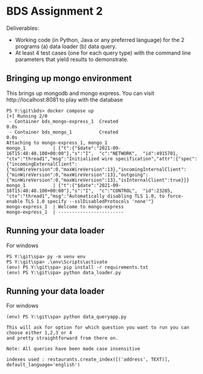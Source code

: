 # BDS Assignment 2
Deliverables:
- Working code (in Python, Java or any preferred language) for the 2 programs (a) data loader (b) data query.
- At least 4 test cases (one for each query type) with the command line parameters that yield results to demonstrate.
## Bringing up mongo environment
This brings up mongodb and mongo express. You can visit http://localhost:8081 to play with the database
```
PS Y:\git\bds> docker compose up
[+] Running 2/0
 - Container bds_mongo-express_1  Created                                                                          0.0s
 - Container bds_mongo_1          Created                                                                          0.0s
Attaching to mongo-express_1, mongo_1
mongo_1          | {"t":{"$date":"2021-09-16T15:48:40.100+00:00"},"s":"I",  "c":"NETWORK",  "id":4915701, "ctx":"thread1","msg":"Initialized wire specification","attr":{"spec":{"incomingExternalClient":{"minWireVersion":0,"maxWireVersion":13},"incomingInternalClient":{"minWireVersion":0,"maxWireVersion":13},"outgoing":{"minWireVersion":0,"maxWireVersion":13},"isInternalClient":true}}}
mongo_1          | {"t":{"$date":"2021-09-16T15:48:40.100+00:00"},"s":"I",  "c":"CONTROL",  "id":23285,   "ctx":"thread1","msg":"Automatically disabling TLS 1.0, to force-enable TLS 1.0 specify --sslDisabledProtocols 'none'"}
mongo-express_1  | Welcome to mongo-express
mongo-express_1  | ------------------------
```
## Running your data loader
For windows
```
PS Y:\git\spa> py -m venv env
PS Y:\git\spa> .\env\Scripts\activate
(env) PS Y:\git\spa> pip install -r requirements.txt
(env) PS Y:\git\spa> python data_loader.py
```

## Running your data loader
For windows
```
(env) PS Y:\git\spa> python data_queryapp.py

This will ask for option for which question you want to run you can choose either 1,2,3 or 4
and pretty straightforward from there on.

Note: All queries have been made case insensitive

indexes used : restaurants.create_index([('address', TEXT)], default_language='english')
```